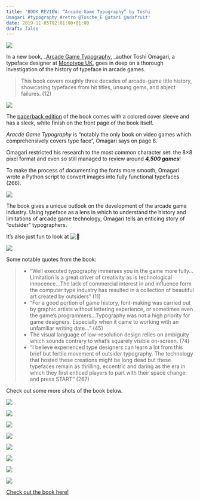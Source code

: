 ```yaml
---
title: 'BOOK REVIEW: “Arcade Game Typography” by Toshi
Omagari #typography #retro @Tosche_E @atari @adafruit'
date: 2019-11-05T02:01:00+01:00
draft: false
---
```


![](https://cdn-blog.adafruit.com/uploads/2019/11/IMG_1239-e1572908173394-225x300.jpg)

In a new book, _[Arcade Game Typography](https://www.thamesandhudsonusa.com/books/arcade-game-typography-the-art-of-pixel-type-softcover), _author Toshi Omagari, a typeface designer at [Monotype UK](https://www.monotype.com/), goes in deep on a thorough investigation of the history of typeface in arcade games.

> This book covers roughly three decades of arcade-game title history, showcasing typefaces from hit titles, unsung gems, and abject failures. (12)

![](https://cdn-blog.adafruit.com/uploads/2019/11/IMG_1398-e1572908765576-225x300.jpg)

The [paperback edition](https://www.thamesandhudsonusa.com/books/arcade-game-typography-the-art-of-pixel-type-softcover) of the book comes with a colored cover sleeve and has a sleek, white finish on the front page of the book itself.

_Aracde Game Typography_ is “notably the only book on video games which comprehensively covers type face”, Omagari says on page 8.

Omagari restricted his research to the most common character set: the 8×8 pixel format and even so still managed to review around **_4,500 games_**!

To make the process of documenting the fonts more smooth, Omagari wrote a Python script to convert images into fully functional typefaces (266).

![](https://cdn-blog.adafruit.com/uploads/2019/11/IMG_1270-300x225.jpg)

The book gives a unique outlook on the development of the arcade game industry. Using typeface as a lens in which to understand the history and limitations of arcade game technology, Omagari tells an enticing story of “outsider” typographers.

It’s also just fun to look at ![🙂](https://s.w.org/images/core/emoji/12.0.0-1/72x72/1f642.png)

![](https://cdn-blog.adafruit.com/uploads/2019/11/IMG_1271-300x225.jpg)

Some notable quotes from the book:

> *   “Well executed typography immerses you in the game more fully…Limitation is a great driver of creativity as is technological innocence…The lack of commercial interest in and influence form the computer type industry has resulted in a collection of beautiful art created by outsiders” (11)
> *   “For a good portion of game history, font-making was carried out by graphic artists without lettering experience, or sometimes even the game’s programmers…Typography was not a high priority for game designers. Especially when it came to working with an unfamiliar writing date…” (45)
> *   The visual language of low-resolution design relies on ambiguity which sounds contrary to what’s squarely visible on-screen. (74)
> *   “I believe experienced type designers can learn a lot from this brief but fertile movement of outsider typography. The technology that hosted these creations might be long dead but these typefaces remain as thrilling, eccentric and daring as the era in which they first enticed players to part with their space change and press START” (267)

Check out some more shots of the book below.

![](https://cdn-blog.adafruit.com/uploads/2019/11/IMG_1275-300x225.jpg)

![](https://cdn-blog.adafruit.com/uploads/2019/11/IMG_1276-300x225.jpg)

![](https://cdn-blog.adafruit.com/uploads/2019/11/IMG_1277-300x225.jpg)

![](https://cdn-blog.adafruit.com/uploads/2019/11/IMG_1278-300x225.jpg)

![](https://cdn-blog.adafruit.com/uploads/2019/11/IMG_1279-300x225.jpg)

![](https://cdn-blog.adafruit.com/uploads/2019/11/IMG_1296-300x225.jpg)

![](https://cdn-blog.adafruit.com/uploads/2019/11/IMG_1329-300x225.jpg)

![](https://cdn-blog.adafruit.com/uploads/2019/11/IMG_1339-300x225.jpg)

[Check out the book here!](https://www.thamesandhudsonusa.com/books/arcade-game-typography-the-art-of-pixel-type-softcover)